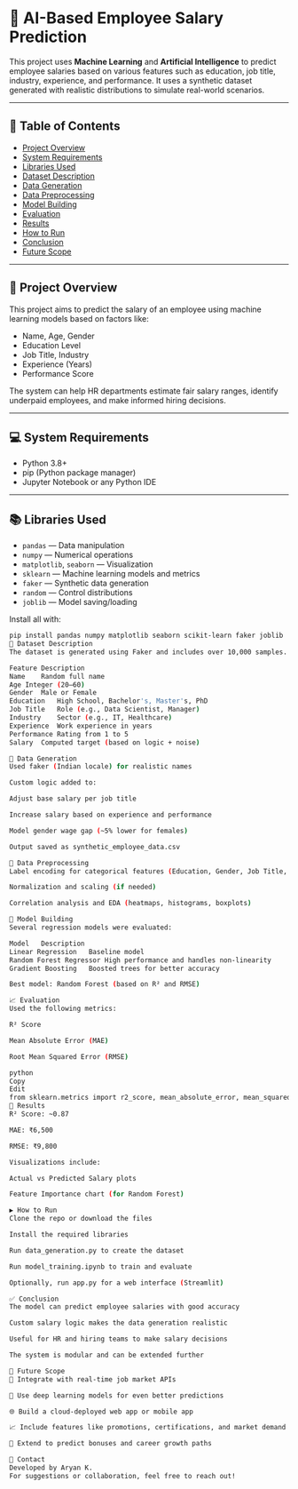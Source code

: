 # 💼 AI-Based Employee Salary Prediction

This project uses **Machine Learning** and **Artificial Intelligence** to predict employee salaries based on various features such as education, job title, industry, experience, and performance. It uses a synthetic dataset generated with realistic distributions to simulate real-world scenarios.

---

## 📁 Table of Contents

- [Project Overview](#-project-overview)
- [System Requirements](#-system-requirements)
- [Libraries Used](#-libraries-used)
- [Dataset Description](#-dataset-description)
- [Data Generation](#-data-generation)
- [Data Preprocessing](#-data-preprocessing)
- [Model Building](#-model-building)
- [Evaluation](#-evaluation)
- [Results](#-results)
- [How to Run](#-how-to-run)
- [Conclusion](#-conclusion)
- [Future Scope](#-future-scope)

---

## 🧠 Project Overview

This project aims to predict the salary of an employee using machine learning models based on factors like:

- Name, Age, Gender
- Education Level
- Job Title, Industry
- Experience (Years)
- Performance Score

The system can help HR departments estimate fair salary ranges, identify underpaid employees, and make informed hiring decisions.

---

## 💻 System Requirements

- Python 3.8+
- pip (Python package manager)
- Jupyter Notebook or any Python IDE

---

## 📚 Libraries Used

- `pandas` — Data manipulation  
- `numpy` — Numerical operations  
- `matplotlib`, `seaborn` — Visualization  
- `sklearn` — Machine learning models and metrics  
- `faker` — Synthetic data generation  
- `random` — Control distributions  
- `joblib` — Model saving/loading

Install all with:
```bash
pip install pandas numpy matplotlib seaborn scikit-learn faker joblib
📂 Dataset Description
The dataset is generated using Faker and includes over 10,000 samples. Each record has:

Feature	Description
Name	Random full name
Age	Integer (20–60)
Gender	Male or Female
Education	High School, Bachelor's, Master's, PhD
Job Title	Role (e.g., Data Scientist, Manager)
Industry	Sector (e.g., IT, Healthcare)
Experience	Work experience in years
Performance	Rating from 1 to 5
Salary	Computed target (based on logic + noise)

🧾 Data Generation
Used faker (Indian locale) for realistic names

Custom logic added to:

Adjust base salary per job title

Increase salary based on experience and performance

Model gender wage gap (~5% lower for females)

Output saved as synthetic_employee_data.csv

🧹 Data Preprocessing
Label encoding for categorical features (Education, Gender, Job Title, Industry)

Normalization and scaling (if needed)

Correlation analysis and EDA (heatmaps, histograms, boxplots)

🧪 Model Building
Several regression models were evaluated:

Model	Description
Linear Regression	Baseline model
Random Forest Regressor	High performance and handles non-linearity
Gradient Boosting	Boosted trees for better accuracy

Best model: Random Forest (based on R² and RMSE)

📈 Evaluation
Used the following metrics:

R² Score

Mean Absolute Error (MAE)

Root Mean Squared Error (RMSE)

python
Copy
Edit
from sklearn.metrics import r2_score, mean_absolute_error, mean_squared_error
🧪 Results
R² Score: ~0.87

MAE: ₹6,500

RMSE: ₹9,800

Visualizations include:

Actual vs Predicted Salary plots

Feature Importance chart (for Random Forest)

▶️ How to Run
Clone the repo or download the files

Install the required libraries

Run data_generation.py to create the dataset

Run model_training.ipynb to train and evaluate

Optionally, run app.py for a web interface (Streamlit)

✅ Conclusion
The model can predict employee salaries with good accuracy

Custom salary logic makes the data generation realistic

Useful for HR and hiring teams to make salary decisions

The system is modular and can be extended further

🔮 Future Scope
🔁 Integrate with real-time job market APIs

🧠 Use deep learning models for even better predictions

🌐 Build a cloud-deployed web app or mobile app

📈 Include features like promotions, certifications, and market demand

🏢 Extend to predict bonuses and career growth paths

📩 Contact
Developed by Aryan K.
For suggestions or collaboration, feel free to reach out!
